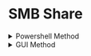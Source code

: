 # SMB Share

<details>

<summary>Powershell Method</summary>

On Sender:

```
Set-SmbServerConfiguration -EnableSMB2Protocol $true -Force
net share PublicShare=C:\temp /GRANT:Everyone,FULL
```

On Receiver:

```
copy \\appsrv01\PublicShare\mimikatz.exe .
```

</details>

<details>

<summary>GUI Method</summary>

* Right click --> New --> Folder --> name it
  * ![](<../.gitbook/assets/image (1) (1).png>)\

* Right click folder --> Properties --> Sharing --> Advanced Sharing --> Share this folder --> Permissions
  *

      <figure><img src="../.gitbook/assets/image (1) (1) (1).png" alt=""><figcaption></figcaption></figure>


  *

      <figure><img src="../.gitbook/assets/image (2) (1).png" alt=""><figcaption></figcaption></figure>

      <figure><img src="../.gitbook/assets/image (3) (1).png" alt=""><figcaption></figcaption></figure>


  * Set SMB Share permissions (Full Control --> allow for all)
    *

        <figure><img src="../.gitbook/assets/image (4).png" alt=""><figcaption></figcaption></figure>


    *

        <figure><img src="../.gitbook/assets/image (5).png" alt=""><figcaption></figcaption></figure>

</details>
